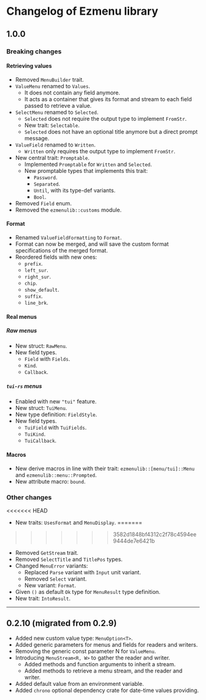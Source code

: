 # Changelog of Ezmenu library

## 1.0.0

### Breaking changes

#### Retrieving values

* Removed `MenuBuilder` trait.
* `ValueMenu` renamed to `Values`.
  * It does not contain any field anymore.
  * It acts as a container that gives its format and stream to each field passed to retrieve a value.
* `SelectMenu` renamed to `Selected`.
  * `Selected` does not require the output type to implement `FromStr`.
  * New trait: `Selectable`.
  * `Selected` does not have an optional title anymore but a direct prompt message.
* `ValueField` renamed to `Written`.
  * `Written` only requires the output type to implement `FromStr`.
* New central trait: `Promptable`.
  * Implemented `Promptable` for `Written` and `Selected`.
  * New promptable types that implements this trait:
    * `Password`.
    * `Separated`.
    * `Until`, with its type-def variants.
    * `Bool`.
* Removed `Field` enum.
* Removed the `ezmenulib::customs` module.

#### Format

* Renamed `ValueFieldFormatting` to `Format`.
* Format can now be merged, and will save the custom format specifications of the merged format.
* Reordered fields with new ones:
  * `prefix`.
  * `left_sur`.
  * `right_sur`.
  * `chip`.
  * `show_default`.
  * `suffix`.
  * `line_brk`.

#### Real menus

##### Raw menus

* New struct: `RawMenu`.
* New field types.
  * `Field` with `Fields`.
  * `Kind`.
  * `Callback`.

##### `tui-rs` menus

* Enabled with new `"tui"` feature.
* New struct: `TuiMenu`.
* New type definition: `FieldStyle`.
* New field types.
  * `TuiField` with `TuiFields`.
  * `TuiKind`.
  * `TuiCallback`.

#### Macros

* New derive macros in line with their trait: `ezmenulib::[menu/tui]::Menu` and `ezmenulib::menu::Prompted`.
* New attribute macro: `bound`.

### Other changes

<<<<<<< HEAD
* New traits: `UsesFormat` and `MenuDisplay`.
=======
>>>>>>> 3582d1848bf4312c2f78c4594ee9444de7e6421b
* Removed `GetStream` trait.
* Removed `SelectTitle` and `TitlePos` types.
* Changed `MenuError` variants:
  * Replaced `Parse` variant with `Input` unit variant.
  * Removed `Select` variant.
  * New variant: `Format`.
* Given `()` as default `Ok` type for `MenuResult` type definition.
* New trait: `IntoResult`.

---

## 0.2.10 (migrated from 0.2.9)

* Added new custom value type: `MenuOption<T>`.
* Added generic parameters for menus and fields for readers and writers.
* Removing the generic const parameter N for `ValueMenu`.
* Introducing `MenuStream<R, W>` to gather the reader and writer.
  * Added methods and function arguments to inherit a stream.
  * Added methods to retrieve a menu stream, and the reader and writer.
* Added default value from an environment variable.
* Added `chrono` optional dependency crate for date-time values providing.